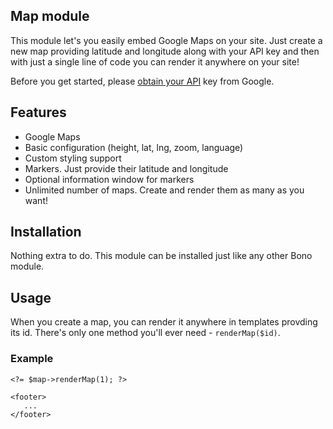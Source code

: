 
## Map module

This module let's you easily embed Google Maps on your site. Just create a new map providing latitude and longitude along with your API key and then with just a single line of code you can render it anywhere on your site!

Before you get started, please [obtain your API](https://developers.google.com/maps/documentation/javascript/get-api-key) key from Google.

## Features

- Google Maps
- Basic configuration (height, lat, lng, zoom, language)
- Custom styling support
- Markers. Just provide their latitude and longitude
- Optional information window for markers
- Unlimited number of maps. Create and render them as many as you want!

## Installation

Nothing extra to do. This module can be installed just like any other Bono module.

## Usage

When you create a map, you can render it anywhere in templates provding its id. There's only one method you'll ever need - `renderMap($id)`.

### Example

    <?= $map->renderMap(1); ?>
    
    <footer>
       ...
    </footer>
